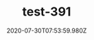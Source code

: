 ---
title: test-391
date: 2020-07-30T07:53:59.980Z
banner_subcontent: asdfsf
category: Fact sheets
focus: Assessment of organisational approach
role: Employee
organisation_size: Medium (50-249 employees)
industry: Science & Pharmaceuticals
content: Lorem ipsum dolor sit amet, consectetur adipiscing elit, sed do eiusmod tempor incididunt ut labore et dolore magna aliqua. Ut enim ad minim veniam, quis nostrud exercitation ullamco laboris nisi ut aliquip ex ea commodo consequat. Duis aute irure dolor in reprehenderit in voluptate velit esse cillum dolore eu fugiat nulla pariatur. Excepteur sint occaecat cupidatat non proident, sunt in culpa qui officia deserunt mollit anim id est laborum.
---